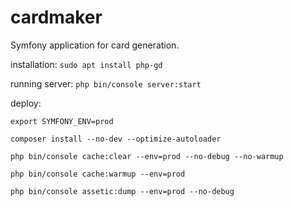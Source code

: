cardmaker
=========

Symfony application for card generation.

installation: 
`sudo apt install php-gd`

running server: 
`php bin/console server:start`

deploy:

`export SYMFONY_ENV=prod`

`composer install --no-dev --optimize-autoloader`

`php bin/console cache:clear --env=prod --no-debug --no-warmup`
 
`php bin/console cache:warmup --env=prod`

`php bin/console assetic:dump --env=prod --no-debug`